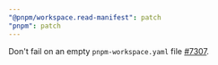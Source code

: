 ```yaml
---
"@pnpm/workspace.read-manifest": patch
"pnpm": patch
---
```


Don't fail on an empty `pnpm-workspace.yaml` file [#7307](https://github.com/pnpm/pnpm/issues/7307).
